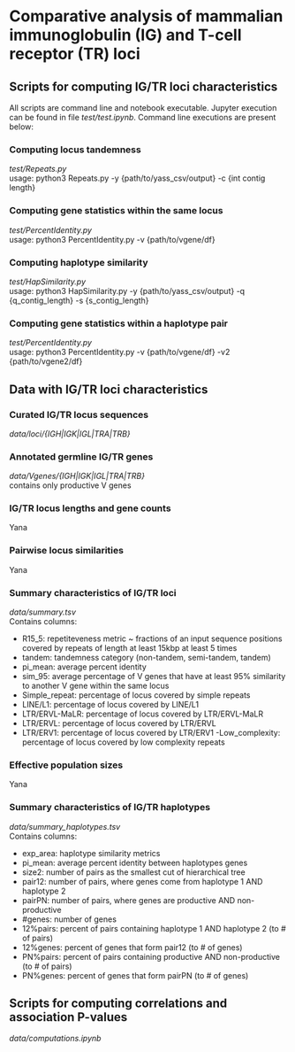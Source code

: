# Comparative analysis of mammalian immunoglobulin (IG) and T-cell receptor (TR) loci

## Scripts for computing IG/TR loci characteristics
All scripts are command line and notebook executable. Jupyter execution can be found in file *test/test.ipynb*. Command line executions are present below:

### Computing locus tandemness
*test/Repeats.py* <br />
usage: python3 Repeats.py -y {path/to/yass_csv/output} -c {int contig length}

### Computing gene statistics within the same locus
*test/PercentIdentity.py* <br />
usage: python3 PercentIdentity.py -v {path/to/vgene/df} 

### Computing haplotype similarity
*test/HapSimilarity.py* <br />
usage: python3 HapSimilarity.py -y {path/to/yass_csv/output} -q {q_contig_length} -s {s_contig_length}

### Computing gene statistics within a haplotype pair
*test/PercentIdentity.py* <br />
usage: python3 PercentIdentity.py -v {path/to/vgene/df} -v2 {path/to/vgene2/df}

## Data with IG/TR loci characteristics
### Curated IG/TR locus sequences
*data/loci/{IGH|IGK|IGL|TRA|TRB}*

### Annotated germline IG/TR genes
*data/Vgenes/{IGH|IGK|IGL|TRA|TRB}* <br />
contains only productive V genes

### IG/TR locus lengths and gene counts
Yana

### Pairwise locus similarities
Yana

### Summary characteristics of IG/TR loci
*data/summary.tsv* <br />
Contains columns: <br />
- R15_5: repetiteveness metric ~ fractions of an input sequence positions covered by repeats of length at least 15kbp at least 5 times
- tandem: tandemness category (non-tandem, semi-tandem, tandem)
- pi_mean: average percent identity 
- sim_95: average percentage of V genes that have at least 95% similarity to another V gene within the same locus 
- Simple_repeat: percentage of locus covered by simple repeats
- LINE/L1: percentage of locus covered by LINE/L1
- LTR/ERVL-MaLR: percentage of locus covered by LTR/ERVL-MaLR
- LTR/ERVL: percentage of locus covered by LTR/ERVL
- LTR/ERV1: percentage of locus covered by LTR/ERV1
-Low_complexity: percentage of locus covered by low complexity repeats

### Effective population sizes
Yana

### Summary characteristics of IG/TR haplotypes
*data/summary_haplotypes.tsv* <br />
Contains columns: <br />
- exp_area: haplotype similarity metrics
- pi_mean: average percent identity between haplotypes genes
- size2: number of pairs as the smallest cut of hierarchical tree
- pair12: number of pairs, where genes come from haplotype 1 AND haplotype 2
- pairPN: number of pairs, where genes are productive AND non-productive
- #genes: number of genes
- 12%pairs: percent of pairs containing haplotype 1 AND haplotype 2 (to # of pairs)
- 12%genes: percent of genes that form pair12 (to # of genes)
- PN%pairs: percent of pairs containing productive AND non-productive (to # of pairs)
- PN%genes: percent of genes that form pairPN (to # of genes)

## Scripts for computing correlations and association P-values 
*data/computations.ipynb*
